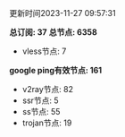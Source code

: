 更新时间2023-11-27 09:57:31

**总订阅: 37**
**总节点: 6358**
- vless节点: 7

**google ping有效节点: 161**
- v2ray节点: 82
- ssr节点: 5
- ss节点: 55
- trojan节点: 19
